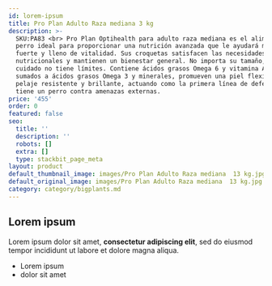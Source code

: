 ```yaml
---
id: lorem-ipsum
title: Pro Plan Adulto Raza mediana 3 kg
description: >-
  SKU:PA83 <br> Pro Plan Optihealth para adulto raza mediana es el alimento para
  perro ideal para proporcionar una nutrición avanzada que le ayudará mantenerse
  fuerte y lleno de vitalidad. Sus croquetas satisfacen las necesidades
  nutricionales y mantienen un bienestar general. No importa su tamaño, tu
  cuidado no tiene límites. Contiene ácidos grasos Omega 6 y vitamina A, que
  sumados a ácidos grasos Omega 3 y minerales, promueven una piel flexible y un
  pelaje resistente y brillante, actuando como la primera línea de defensa que
  tiene un perro contra amenazas externas.
price: '455'
order: 0
featured: false
seo:
  title: ''
  description: ''
  robots: []
  extra: []
  type: stackbit_page_meta
layout: product
default_thumbnail_image: images/Pro Plan Adulto Raza mediana  13 kg.jpg
default_original_image: images/Pro Plan Adulto Raza mediana  13 kg.jpg
category: category/bigplants.md
---
```

## Lorem ipsum

Lorem ipsum dolor sit amet, **consectetur adipiscing elit**, sed do eiusmod tempor incididunt ut labore et dolore magna aliqua.

- Lorem ipsum
- dolor sit amet